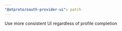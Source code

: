 ```yaml
---
"@atproto/oauth-provider-ui": patch
---
```


Use more consistent UI regardless of profile completion
